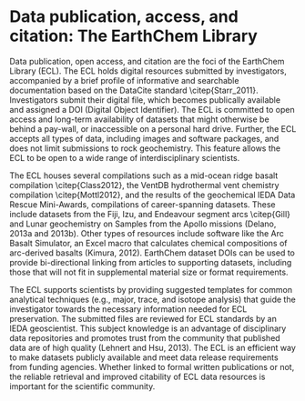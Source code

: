 
# Data publication, access, and citation: The EarthChem Library
Data publication, open access, and citation are the foci of the EarthChem Library (ECL). The ECL holds digital resources submitted by investigators, accompanied by a brief profile of informative and searchable documentation based on the DataCite standard \citep{Starr_2011}. Investigators submit their digital file, which becomes publically available and assigned a DOI (Digital Object Identifier). The ECL is committed to open access and long-term availability of datasets that might otherwise be behind a pay-wall, or inaccessible on a personal hard drive. Further, the ECL accepts all types of data, including images and software packages, and does not limit submissions to rock geochemistry. This feature allows the ECL to be open to a wide range of interdisciplinary scientists.

The ECL houses several compilations such as a mid-ocean ridge basalt compilation \citep{Class2012}, the VentDB hydrothermal vent chemistry compilation \citep{Mottl2012}, and the results of the geochemical IEDA Data Rescue Mini-Awards, compilations of career-spanning datasets. These include datasets from the Fiji, Izu, and Endeavour segment arcs \citep{Gill} and Lunar geochemistry on Samples from the Apollo missions (Delano, 2013a and 2013b). Other types of resources include software like the Arc Basalt Simulator, an Excel macro that calculates chemical compositions of arc-derived basalts (Kimura, 2012). EarthChem dataset DOIs can be used to provide bi-directional linking from articles to supporting datasets, including those that will not fit in supplemental material size or format requirements.  

The ECL supports scientists by providing suggested templates for common analytical techniques (e.g., major, trace, and isotope analysis) that guide the investigator towards the necessary information needed for ECL preservation. The submitted files are reviewed for ECL standards by an IEDA geoscientist. This subject knowledge is an advantage of disciplinary data repositories and promotes trust from the community that published data are of high quality (Lehnert and Hsu, 2013). The ECL is an efficient way to make datasets publicly available and meet data release requirements from funding agencies. Whether linked to formal written publications or not, the reliable retrieval and improved citability of ECL data resources is important for the scientific community. 
